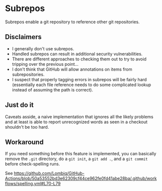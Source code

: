 # Subrepos

Subrepos enable a git repository to reference other git repositories.

## Disclaimers

* I generally don't use subrepos.
* Handled subrepos can result in additional security vulnerabilities.
* There are different approaches to checking them out to try to avoid tripping over the previous point...
* I don't think that GitHub will allow annotations on items from subrepositories.
* I suspect that properly tagging errors in subrepos will be fairly hard (essentially each file reference needs to do some complicated lookup instead of assuming the path is correct).

## Just do it

Caveats asside, a naive implementation that ignores all the likely problems and at least is able to report unrecognized words as seen in a checkout shouldn't be too hard.

## Workaround

If you need something before this feature is implemented, you can basically remove the `.git` directory, do a `git init`, a `git add .`, and a `git commit` before check-spelling runs.

See https://github.com/Lombiq/GitHub-Actions/blob/50a53552bd3e62309cf44ce962fe0fd41abe28ba/.github/workflows/spelling.yml#L70-L79
